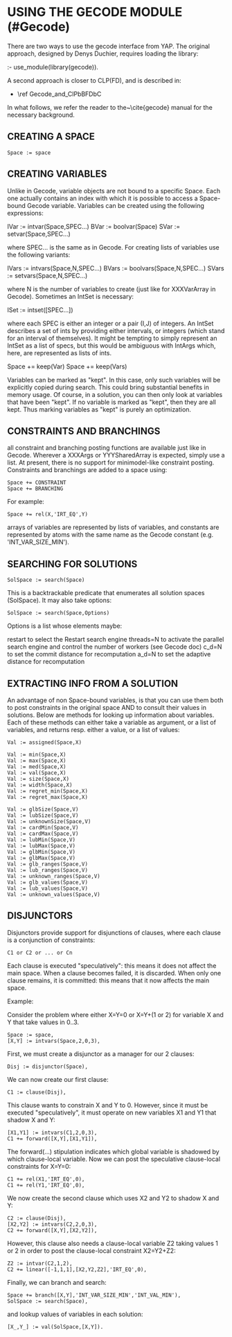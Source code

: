 USING THE GECODE MODULE             (#Gecode)
=======================

There are two ways to use the gecode interface from YAP. The original approach,
designed by Denys Duchier, requires loading the library:

:- use_module(library(gecode)).

A second approach is closer to CLP(FD), and is described in:

 - \ref Gecode_and_ClPbBFDbC

In what follows, we refer the reader to the~\cite{gecode} manual for the necessary background.

CREATING A SPACE
----------------

    Space := space

CREATING VARIABLES
-----------------

Unlike in Gecode, variable objects are not bound to a specific Space.  Each one
actually contains an index with which it is possible to access a Space-bound
Gecode variable.  Variables can be created using the following expressions:

   IVar := intvar(Space,SPEC...)
   BVar := boolvar(Space)
   SVar := setvar(Space,SPEC...)

where SPEC... is the same as in Gecode.  For creating lists of variables use
the following variants:

   IVars := intvars(Space,N,SPEC...)
   BVars := boolvars(Space,N,SPEC...)
   SVars := setvars(Space,N,SPEC...)

where N is the number of variables to create (just like for XXXVarArray in
Gecode).  Sometimes an IntSet is necessary:

   ISet := intset([SPEC...])

where each SPEC is either an integer or a pair (I,J) of integers.  An IntSet
describes a set of ints by providing either intervals, or integers (which stand
for an interval of themselves).  It might be tempting to simply represent an
IntSet as a list of specs, but this would be ambiguous with IntArgs which,
here, are represented as lists of ints.

   Space += keep(Var)
   Space += keep(Vars)

Variables can be marked as "kept".  In this case, only such variables will be
explicitly copied during search.  This could bring substantial benefits in
memory usage.  Of course, in a solution, you can then only look at variables
that have been "kept".  If no variable is marked as "kept", then they are all
kept.  Thus marking variables as "kept" is purely an optimization.


CONSTRAINTS AND BRANCHINGS
---------------------------

all constraint and branching posting functions are available just like in
Gecode.  Wherever a XXXArgs or YYYSharedArray is expected, simply use a list.
At present, there is no support for minimodel-like constraint posting.
Constraints and branchings are added to a space using:

    Space += CONSTRAINT
    Space += BRANCHING

For example:

    Space += rel(X,'IRT_EQ',Y)

arrays of variables are represented by lists of variables, and constants are
represented by atoms with the same name as the Gecode constant
(e.g. 'INT_VAR_SIZE_MIN').

SEARCHING FOR SOLUTIONS
--------------------

    SolSpace := search(Space)

This is a backtrackable predicate that enumerates all solution spaces
(SolSpace).  It may also take options:

    SolSpace := search(Space,Options)

Options is a list whose elements maybe:

restart
    to select the Restart search engine
threads=N
    to activate the parallel search engine and control the number of
    workers (see Gecode doc)
c_d=N
    to set the commit distance for recomputation
a_d=N
    to set the adaptive distance for recomputation

EXTRACTING INFO FROM A SOLUTION
------------------------------

An advantage of non Space-bound variables, is that you can use them both to
post constraints in the original space AND to consult their values in
solutions.  Below are methods for looking up information about variables.  Each
of these methods can either take a variable as argument, or a list of
variables, and returns resp. either a value, or a list of values:

    Val := assigned(Space,X)

    Val := min(Space,X)
    Val := max(Space,X)
    Val := med(Space,X)
    Val := val(Space,X)
    Val := size(Space,X)
    Val := width(Space,X)
    Val := regret_min(Space,X)
    Val := regret_max(Space,X)

    Val := glbSize(Space,V)
    Val := lubSize(Space,V)
    Val := unknownSize(Space,V)
    Val := cardMin(Space,V)
    Val := cardMax(Space,V)
    Val := lubMin(Space,V)
    Val := lubMax(Space,V)
    Val := glbMin(Space,V)
    Val := glbMax(Space,V)
    Val := glb_ranges(Space,V)
    Val := lub_ranges(Space,V)
    Val := unknown_ranges(Space,V)
    Val := glb_values(Space,V)
    Val := lub_values(Space,V)
    Val := unknown_values(Space,V)

DISJUNCTORS
-----------

Disjunctors provide support for disjunctions of clauses, where each clause is a
conjunction of constraints:

    C1 or C2 or ... or Cn

Each clause is executed "speculatively": this means it does not affect the main
space.  When a clause becomes failed, it is discarded.  When only one clause
remains, it is committed: this means that it now affects the main space.

Example:

Consider the problem where either X=Y=0 or X=Y+(1 or 2) for variable X and Y
that take values in 0..3.

    Space := space,
    [X,Y] := intvars(Space,2,0,3),

First, we must create a disjunctor as a manager for our 2 clauses:

    Disj := disjunctor(Space),

We can now create our first clause:

    C1 := clause(Disj),

This clause wants to constrain X and Y to 0.  However, since it must be
executed "speculatively", it must operate on new variables X1 and Y1 that
shadow X and Y:

    [X1,Y1] := intvars(C1,2,0,3),
    C1 += forward([X,Y],[X1,Y1]),

The forward(...) stipulation indicates which global variable is shadowed by
which clause-local variable.  Now we can post the speculative clause-local
constraints for X=Y=0:

    C1 += rel(X1,'IRT_EQ',0),
    C1 += rel(Y1,'IRT_EQ',0),

We now create the second clause which uses X2 and Y2 to shadow X and Y:

    C2 := clause(Disj),
    [X2,Y2] := intvars(C2,2,0,3),
    C2 += forward([X,Y],[X2,Y2]),

However, this clause also needs a clause-local variable Z2 taking values 1 or
2 in order to post the clause-local constraint X2=Y2+Z2:

    Z2 := intvar(C2,1,2),
    C2 += linear([-1,1,1],[X2,Y2,Z2],'IRT_EQ',0),

Finally, we can branch and search:

    Space += branch([X,Y],'INT_VAR_SIZE_MIN','INT_VAL_MIN'),
    SolSpace := search(Space),

and lookup values of variables in each solution:

    [X_,Y_] := val(SolSpace,[X,Y]).

